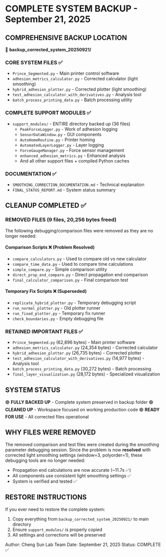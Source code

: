 COMPLETE SYSTEM BACKUP - September 21, 2025
=============================================

## COMPREHENSIVE BACKUP LOCATION
📁 **backup_corrected_system_20250921/**

### CORE SYSTEM FILES ✅
- `Prince_Segmented.py` - Main printer control software
- `adhesion_metrics_calculator.py` - Corrected calculator (light smoothing)
- `hybrid_adhesion_plotter.py` - Corrected plotter (light smoothing)
- `test_adhesion_calculator_with_derivatives.py` - Analysis tool
- `batch_process_printing_data.py` - Batch processing utility

### COMPLETE SUPPORT MODULES ✅
- `support_modules/` - ENTIRE directory backed up (36 files)
  - `PeakForceLogger.py` - Work of adhesion logging
  - `SensorDataWindow.py` - GUI components  
  - `AutoHomeRoutine.py` - Printer homing
  - `AutomatedLayerLogger.py` - Layer logging
  - `ForceGaugeManager.py` - Force sensor management
  - `enhanced_adhesion_metrics.py` - Enhanced analysis
  - And all other support files + compiled Python caches

### DOCUMENTATION ✅
- `SMOOTHING_CORRECTION_DOCUMENTATION.md` - Technical explanation
- `FINAL_STATUS_REPORT.md` - System status summary

## CLEANUP COMPLETED ✅

### REMOVED FILES (9 files, 20,256 bytes freed)
The following debugging/comparison files were removed as they are no longer needed:

#### Comparison Scripts ❌ (Problem Resolved)
- `compare_calculators.py` - Used to compare old vs new calculator
- `compare_time_data.py` - Used to compare time calculations  
- `simple_compare.py` - Simple comparison utility
- `direct_prop_end_compare.py` - Direct propagation end comparison
- `final_calculator_comparison.py` - Final comparison test

#### Temporary Fix Scripts ❌ (Superseded)
- `replicate_hybrid_plotter.py` - Temporary debugging script
- `run_normal_plotter.py` - Old plotter runner
- `run_fixed_plotter.py` - Temporary fix runner
- `check_boundaries.py` - Empty debugging file

### RETAINED IMPORTANT FILES ✅
- `Prince_Segmented.py` (62,896 bytes) - Main printer software
- `adhesion_metrics_calculator.py` (24,354 bytes) - Corrected calculator
- `hybrid_adhesion_plotter.py` (26,735 bytes) - Corrected plotter  
- `test_adhesion_calculator_with_derivatives.py` (14,977 bytes) - Analysis tool
- `batch_process_printing_data.py` (30,272 bytes) - Batch processing
- `final_layer_visualization.py` (28,172 bytes) - Specialized visualization

## SYSTEM STATUS
🟢 **FULLY BACKED UP** - Complete system preserved in backup folder
🟢 **CLEANED UP** - Workspace focused on working production code
🟢 **READY FOR USE** - All corrected files operational

## WHY FILES WERE REMOVED
The removed comparison and test files were created during the smoothing parameter debugging session. Since the problem is now **resolved** with corrected light smoothing settings (window=3, polyorder=1), these debugging tools are no longer needed:

- Propagation end calculations are now accurate (~11.7s ✅)
- All components use consistent light smoothing settings ✅  
- System is verified and tested ✅

## RESTORE INSTRUCTIONS
If you ever need to restore the complete system:
1. Copy everything from `backup_corrected_system_20250921/` to main directory
2. Ensure `support_modules/` is properly copied
3. All settings and corrections will be preserved

Author: Cheng Sun Lab Team
Date: September 21, 2025
Status: COMPLETE ✅

